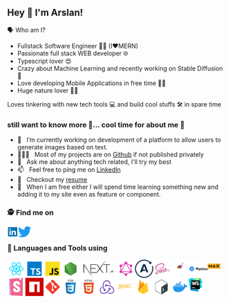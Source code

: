 
## Hey 👋 I'm Arslan!
🗣️ Who am I?
* Fullstack Software Engineer 🧑‍🎨 (I❤️MERN)
* Passionate full stack WEB developer 🌐
* Typescript lover 😍
* Crazy about Machine Learning and recently working on Stable Diffusion 🎨
* Love developing Mobile Applications in free time 👨‍🏫
* Huge nature lover 🌳🌲

 
 Loves tinkering with new tech tools 💻 and build cool stuffs 🛠️ in spare time
  <br/>


### still want to know more 🤦... cool time for about me 🧐

- 🌱 &nbsp; I’m currently working on development of a platform to allow users to generate images based on text.
- 👨🏻‍💻 &nbsp; Most of my projects are on [Github](https://github.com/ayounas02?tab=repositories) if not published privately
- 💬 &nbsp; Ask me about anything tech related, I'll try my best
- 📫 &nbsp; Feel free to ping me on [LinkedIn](https://linkedin.com/in/arslan-younas/)
- 📝 &nbsp; Checkout my [resume](https://github.com/ayounas02/ayounas02/raw/main/assets/ARSLAN_FULLSTACK_RESUME.pdf)
- 👻 &nbsp; When I am free either I will spend time learning something new and adding it to my site even as feature or component.

### 🕵️ Find me on
<a href='https://linkedin.com/in/arslan-younas' target="_blank"><img align='left' alt="linkedin" src="https://github.com/ayounas02/ayounas02/raw/main/assets/linkedin.svg" height='25px'/></a>&nbsp; &nbsp; &nbsp;
<a href='https://twitter.com/justb_weird' target="_blank"><img align='left' alt="twitter" src="https://github.com/ayounas02/ayounas02/raw/main/assets/twitter.svg" height='25px'/></a>
<br/>
### 🔨 Languages and Tools using
<a href="https://reactjs.org/" target="_blank"> <img align="left" alt="React" height ="42px" src="https://github.com/ayounas02/ayounas02/raw/main/assets/react.svg"></a>
<a href="https://www.typescriptlang.org/" target="_blank"><img align="left" alt="Typescript" height ="42px" src="https://github.com/ayounas02/ayounas02/raw/main/assets/typescript.svg"></a>
<a href="https://developer.mozilla.org/en-US/docs/Web/JavaScript" target="_blank"><img align="left" alt="JavaScript" height ="42px" src="https://github.com/ayounas02/ayounas02/raw/main/assets/javascript.svg"></a>
<a href="https://nodejs.org" target="_blank"><img align="left" alt="Node.js" height ="42px" src="https://github.com/ayounas02/ayounas02/raw/main/assets/node.svg"></a>
<a href="https://nextjs.org/examples" target="_blank"><img align="left" alt="Next.js" height ="42px" src="https://github.com/ayounas02/ayounas02/raw/main/assets/next.svg"></a>
<a href="https://graphql.org/learn/" target="_blank"><img align="left" alt="GraphQL" height ="42px" src="https://github.com/ayounas02/ayounas02/raw/main/assets/graphql.svg"></a>
<a href="https://www.apollographql.com/docs/react/" target="_blank"><img align="left" alt="Apollo Client" height ="42px" src="https://github.com/ayounas02/ayounas02/raw/main/assets/apollo.png"></a>
<a href="https://sass-lang.com/" target="_blank"><img src="https://github.com/ayounas02/ayounas02/raw/main/assets/sass.svg" align="left" alt="Sass and Scss" height='42px'/> </a>
<a href="https://styled-components.com/docs/" target="_blank"><img align="left" alt="Styled components" height ="42px" src="https://github.com/ayounas02/ayounas02/raw/main/assets/styled-component.png"></a>
<a href="https://mantine.dev/getting-started/" target="_blank"><img align="left" alt="Mantine UI"  height="42px" src="https://github.com/ayounas02/ayounas02/raw/main/assets/mantine.svg"></a>
<a href="https://mdxjs.com/guides/" target="_blank"><img align="left" alt="MDX" height ="30px" src="https://github.com/ayounas02/ayounas02/raw/main/assets/mdx.svg"></a>
<a href="https://storybook.js.org/docs/react/get-started/introduction" target="_blank"><img src="https://raw.githubusercontent.com/ayounas02/ayounas02/main/assets/storybook.png" align="left" alt="storybook" height='42px'/> </a>
<a href="https://docs.npmjs.com/getting-started" target="_blank"><img src="https://github.com/ayounas02/ayounas02/raw/main/assets/npm.svg" align="left" alt="NPM" height='42px'/> </a>
<a href="https://git-scm.com/" target="_blank"><img src="https://github.com/ayounas02/ayounas02/raw/main/assets/git-scm.svg" align="left" alt="Babel js" height='42px'/> </a>
<a href="https://developer.mozilla.org/en-US/docs/Learn/CSS" target="_blank"><img align="left" src="https://github.com/ayounas02/ayounas02/raw/main/assets/css.svg" alt="CSS" height ="42px"/></a>
<a href="https://developer.mozilla.org/en-US/docs/Learn/Getting_started_with_the_web/HTML_basics" target="_blank"><img src="https://github.com/ayounas02/ayounas02/raw/main/assets/html.svg" align="left" alt="HTML" height='42px'/> </a>
<a href="https://redux.js.org/introduction/getting-started" target="_blank"><img src="https://github.com/ayounas02/ayounas02/raw/main/assets/redux.svg" align="left" alt="Redux" height='42px'/> </a>
<a href="https://babeljs.io/" target="_blank"><img src="https://github.com/ayounas02/ayounas02/raw/main/assets/babel.svg" align="left" alt="Bash" height='42px'/> </a>
<a href="https://firebase.google.com/" target="_blank"><img align="left" src="https://github.com/ayounas02/ayounas02/raw/main/assets/firebase.svg" alt="firebase" height ="42px"/></a>
<a href="https://www.gnu.org/software/bash/manual/bash.html" target="_blank"><img src="https://github.com/ayounas02/ayounas02/raw/main/assets/bash-colored.svg" align="left" alt="git" height='42px'/> </a>
<a href="https://docs.docker.com/get-started/" target="_blank"><img src="https://github.com/ayounas02/ayounas02/raw/main/assets/docker.svg" align="left" alt="Docker" height='42px'/> </a>
<a href="https://www.jetbrains.com/webstorm/learn/" target="_blank"><img src="https://github.com/ayounas02/ayounas02/raw/main/assets/webstorm.png" align="left" alt="Webstorm IDE" height='32px' width='32px'/> </a>


